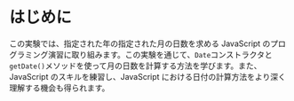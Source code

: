 # はじめに

この実験では、指定された年の指定された月の日数を求める JavaScript のプログラミング演習に取り組みます。この実験を通じて、`Date`コンストラクタと`getDate()`メソッドを使って月の日数を計算する方法を学びます。また、JavaScript のスキルを練習し、JavaScript における日付の計算方法をより深く理解する機会も得られます。
